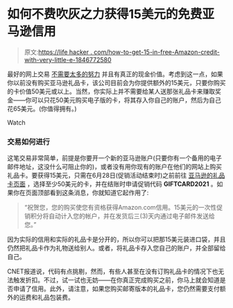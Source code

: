 # 如何不费吹灰之力获得15美元的免费亚马逊信用

> 原文:[https://life hacker . com/how-to-get-15-in-free-Amazon-credit-with-very-little-e-1846772580](https://lifehacker.com/how-to-get-15-in-free-amazon-credit-with-very-little-e-1846772580)

最好的网上交易 [不需要太多的努力](https://lifehacker.com/how-to-earn-30-in-google-pays-spring-challenge-event-1846675023) 并且有真正的现金价值。考虑到这一点，如果你以前没有购买亚马逊礼品卡，该公司目前会为你提供额外的15美元，只要你购买的卡价值50美元或以上。当然，你实际上并不需要给某人送那张礼品卡来赚取奖金——你可以只花50美元购买电子版的卡，将其存入你自己的账户，然后为自己花65美元。(你值得拥有。)

Watch

### **交易如何进行**

这笔交易非常简单，前提是你要开一个新的亚马逊账户(只要你有一个备用的电子邮件地址，这没什么可阻止你的)，或者没有用你现有的账户在他们的网站上购买礼品卡。要获得15美元，只需在6月28日(促销活动结束时)之前前往 [亚马逊的礼品卡页面](https://www.amazon.com/gift-cards/b?asc_campaign=InlineText&asc_refurl=https://lifehacker.com/how-to-get-15-in-free-amazon-credit-with-very-little-e-1846772580&asc_source=&ie=UTF8&node=2238192011&tag=kinjalifehackerlink-20) ，选择至少50美元的卡，并在结账时申请促销代码 **GIFTCARD2021** 。如果你在页面顶部看到这条消息，你就知道它起作用了:

> “祝贺您，您的购买使您有资格获得Amazon.com信用。15美元的一次性促销积分将自动计入您的帐户，并在发货后三(3)天内通过电子邮件发送给您。”

因为实际的信用和实际的礼品卡是分开的，所以你可以把那15美元装进口袋，并且仍然把礼品卡作为礼物送给别人。或者，将礼品卡存入您自己的账户，并全部留给自己。

CNET报道说，代码有点挑剔，然而，有些人甚至在没有订购礼品卡的情况下也无法触发折扣。不过，试一试也无妨——在你真正完成购买之前，你马上就会知道是否申请了信用。此外，请注意，如果您购买邮寄版本的礼品卡，您仍然需要支付额外的运费和礼品包装费。